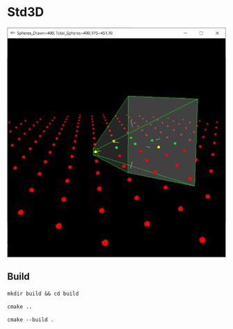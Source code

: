 # Std3D

<div align="left" width="540" height="540">
  <img src="/imgs/frustum-1.png">
</div>


## Build

```
mkdir build && cd build
```

```
cmake ..
```

```
cmake --build .
```

